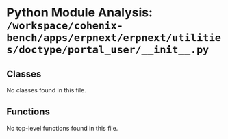 # Python Module Analysis: `/workspace/cohenix-bench/apps/erpnext/erpnext/utilities/doctype/portal_user/__init__.py`

## Classes

No classes found in this file.


## Functions

No top-level functions found in this file.
